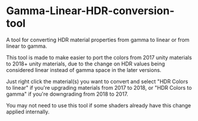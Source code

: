 # Gamma-Linear-HDR-conversion-tool
A tool for converting HDR material properties from gamma to linear or from linear to gamma.

This tool is made to make easier to port the colors from 2017 unity materials to 2018+ unity materials, due to the change on HDR values being considered linear instead of gamma space in the later versions.

Just right click the material(s) you want to convert and select "HDR Colors to linear" if you're upgrading materials from 2017 to 2018, or "HDR Colors to gamma" if you're downgrading from 2018 to 2017.

You may not need to use this tool if some shaders already have this change applied internally.
